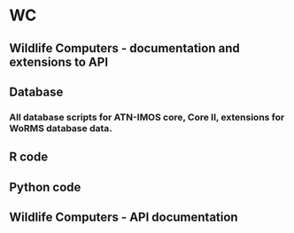
# WC
## Wildlife Computers - documentation and extensions to API

## Database
### All database scripts for ATN-IMOS core, Core II, extensions for WoRMS database data.

## R code

## Python code

## Wildlife Computers - API documentation


